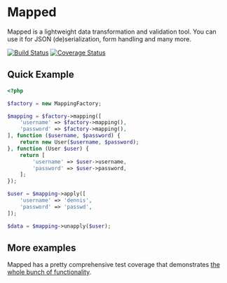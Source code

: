 # Mapped

Mapped is a lightweight data transformation and validation tool. You can use it
for JSON (de)serialization, form handling and many more.

[![Build Status](https://travis-ci.org/dennis84/mapped.svg?branch=master)](https://travis-ci.org/dennis84/mapped)
[![Coverage Status](https://coveralls.io/repos/dennis84/mapped/badge.png?branch=master)](https://coveralls.io/r/dennis84/mapped?branch=master)

## Quick Example

```php
<?php

$factory = new MappingFactory;

$mapping = $factory->mapping([
    'username' => $factory->mapping(),
    'password' => $factory->mapping(),
], function ($username, $password) {
    return new User($username, $password);
}, function (User $user) {
    return [
        'username' => $user->username,
        'password' => $user->password,
    ];
});

$user = $mapping->apply([
    'username' => 'dennis',
    'password' => 'passwd',
]);

$data = $mapping->unapply($user);
```

## More examples

Mapped has a pretty comprehensive test coverage that demonstrates [the whole bunch of functionality](https://github.com/dennis84/mapped/tree/master/tests).
